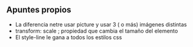## Apuntes propios
- La diferencia netre usar picture y usar 3 ( o más) imágenes distintas 
- transform: scale ; propiedad que cambia el tamaño del elemento
- El style-line le gana a todos los estilos css